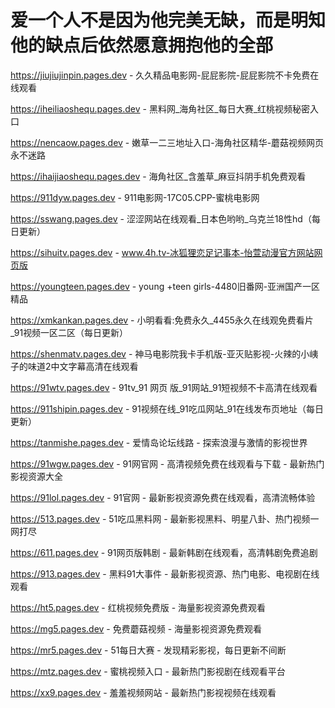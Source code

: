 # 爱一个人不是因为他完美无缺，而是明知他的缺点后依然愿意拥抱他的全部

https://jiujiujinpin.pages.dev - 久久精品电影网-屁屁影院-屁屁影院不卡免费在线观看

https://iheiliaoshequ.pages.dev - 黑料网_海角社区_每日大赛_红桃视频秘密入口

https://nencaow.pages.dev - 嫩草一二三地址入口-海角社区精华-蘑菇视频网页永不迷路

https://ihaijiaoshequ.pages.dev - 海角社区_含羞草_麻豆抖阴手机免费观看

https://911dyw.pages.dev - 911电影网-17C05.CPP-蜜桃电影网

https://sswang.pages.dev - 涩涩网站在线观看_日本色哟哟_乌克兰18性hd（每日更新）

https://sihuitv.pages.dev - www.4h.tv-冰狐狸恋足记事本-怡萱动漫官方网站网页版

https://youngteen.pages.dev - young +teen girls-4480旧番网-亚洲国产一区精品

https://xmkankan.pages.dev - 小明看看:免费永久_4455永久在线观免费看片_91视频一区二区（每日更新）

https://shenmatv.pages.dev - 神马电影院我卡手机版-亚灭贴影视-火辣的小峓子的味道2中文字幕高清在线观看

https://91wtv.pages.dev - 91tv_91 网页 版_91网站_91短视频不卡高清在线观看

https://911shipin.pages.dev - 91视频在线_91吃瓜网站_91在线发布页地址（每日更新）

https://tanmishe.pages.dev - 爱情岛论坛线路 - 探索浪漫与激情的影视世界

https://91wgw.pages.dev - 91网官网 - 高清视频免费在线观看与下载 - 最新热门影视资源大全

https://91lol.pages.dev - 91官网 - 最新影视资源免费在线观看，高清流畅体验

https://513.pages.dev - 51吃瓜黑料网 - 最新影视黑料、明星八卦、热门视频一网打尽

https://611.pages.dev - 91网页版韩剧 - 最新韩剧在线观看，高清韩剧免费追剧

https://913.pages.dev - 黑料91大事件 - 最新影视资源、热门电影、电视剧在线观看

https://ht5.pages.dev - 红桃视频免费版 - 海量影视资源免费观看

https://mg5.pages.dev - 免费蘑菇视频 - 海量影视资源免费观看

https://mr5.pages.dev - 51每日大赛 - 发现精彩影视，每日更新不间断

https://mtz.pages.dev - 蜜桃视频入口 - 最新热门影视剧在线观看平台

https://xx9.pages.dev - 羞羞视频网站 - 最新热门影视视频在线观看

